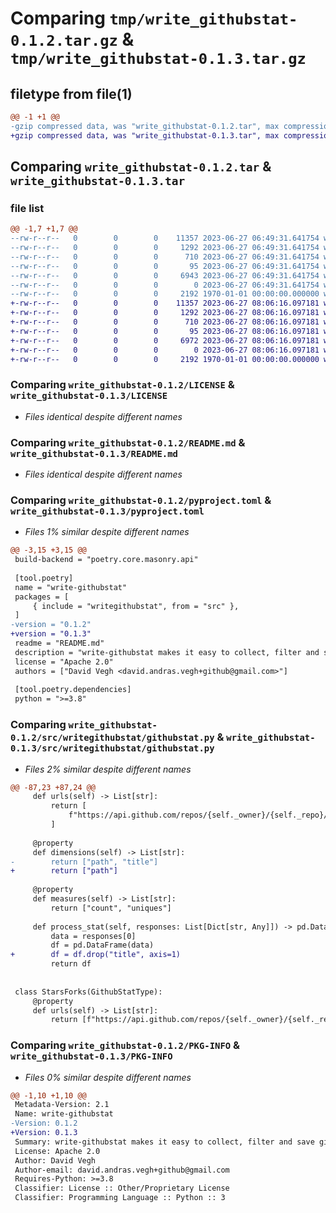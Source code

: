 # Comparing `tmp/write_githubstat-0.1.2.tar.gz` & `tmp/write_githubstat-0.1.3.tar.gz`

## filetype from file(1)

```diff
@@ -1 +1 @@
-gzip compressed data, was "write_githubstat-0.1.2.tar", max compression
+gzip compressed data, was "write_githubstat-0.1.3.tar", max compression
```

## Comparing `write_githubstat-0.1.2.tar` & `write_githubstat-0.1.3.tar`

### file list

```diff
@@ -1,7 +1,7 @@
--rw-r--r--   0        0        0    11357 2023-06-27 06:49:31.641754 write_githubstat-0.1.2/LICENSE
--rw-r--r--   0        0        0     1292 2023-06-27 06:49:31.641754 write_githubstat-0.1.2/README.md
--rw-r--r--   0        0        0      710 2023-06-27 06:49:31.641754 write_githubstat-0.1.2/pyproject.toml
--rw-r--r--   0        0        0       95 2023-06-27 06:49:31.641754 write_githubstat-0.1.2/src/writegithubstat/__init__.py
--rw-r--r--   0        0        0     6943 2023-06-27 06:49:31.641754 write_githubstat-0.1.2/src/writegithubstat/githubstat.py
--rw-r--r--   0        0        0        0 2023-06-27 06:49:31.641754 write_githubstat-0.1.2/src/writegithubstat/py.typed
--rw-r--r--   0        0        0     2192 1970-01-01 00:00:00.000000 write_githubstat-0.1.2/PKG-INFO
+-rw-r--r--   0        0        0    11357 2023-06-27 08:06:16.097181 write_githubstat-0.1.3/LICENSE
+-rw-r--r--   0        0        0     1292 2023-06-27 08:06:16.097181 write_githubstat-0.1.3/README.md
+-rw-r--r--   0        0        0      710 2023-06-27 08:06:16.097181 write_githubstat-0.1.3/pyproject.toml
+-rw-r--r--   0        0        0       95 2023-06-27 08:06:16.097181 write_githubstat-0.1.3/src/writegithubstat/__init__.py
+-rw-r--r--   0        0        0     6972 2023-06-27 08:06:16.097181 write_githubstat-0.1.3/src/writegithubstat/githubstat.py
+-rw-r--r--   0        0        0        0 2023-06-27 08:06:16.097181 write_githubstat-0.1.3/src/writegithubstat/py.typed
+-rw-r--r--   0        0        0     2192 1970-01-01 00:00:00.000000 write_githubstat-0.1.3/PKG-INFO
```

### Comparing `write_githubstat-0.1.2/LICENSE` & `write_githubstat-0.1.3/LICENSE`

 * *Files identical despite different names*

### Comparing `write_githubstat-0.1.2/README.md` & `write_githubstat-0.1.3/README.md`

 * *Files identical despite different names*

### Comparing `write_githubstat-0.1.2/pyproject.toml` & `write_githubstat-0.1.3/pyproject.toml`

 * *Files 1% similar despite different names*

```diff
@@ -3,15 +3,15 @@
 build-backend = "poetry.core.masonry.api"
 
 [tool.poetry]
 name = "write-githubstat"
 packages = [
     { include = "writegithubstat", from = "src" },
 ]
-version = "0.1.2"
+version = "0.1.3"
 readme = "README.md"
 description = "write-githubstat makes it easy to collect, filter and save github statistics to csv files."
 license = "Apache 2.0"
 authors = ["David Vegh <david.andras.vegh+github@gmail.com>"]
 
 [tool.poetry.dependencies]
 python = ">=3.8"
```

### Comparing `write_githubstat-0.1.2/src/writegithubstat/githubstat.py` & `write_githubstat-0.1.3/src/writegithubstat/githubstat.py`

 * *Files 2% similar despite different names*

```diff
@@ -87,23 +87,24 @@
     def urls(self) -> List[str]:
         return [
             f"https://api.github.com/repos/{self._owner}/{self._repo}/traffic/popular/paths"
         ]
 
     @property
     def dimensions(self) -> List[str]:
-        return ["path", "title"]
+        return ["path"]
 
     @property
     def measures(self) -> List[str]:
         return ["count", "uniques"]
 
     def process_stat(self, responses: List[Dict[str, Any]]) -> pd.DataFrame:
         data = responses[0]
         df = pd.DataFrame(data)
+        df = df.drop("title", axis=1)
         return df
 
 
 class StarsForks(GithubStatType):
     @property
     def urls(self) -> List[str]:
         return [f"https://api.github.com/repos/{self._owner}/{self._repo}"]
```

### Comparing `write_githubstat-0.1.2/PKG-INFO` & `write_githubstat-0.1.3/PKG-INFO`

 * *Files 0% similar despite different names*

```diff
@@ -1,10 +1,10 @@
 Metadata-Version: 2.1
 Name: write-githubstat
-Version: 0.1.2
+Version: 0.1.3
 Summary: write-githubstat makes it easy to collect, filter and save github statistics to csv files.
 License: Apache 2.0
 Author: David Vegh
 Author-email: david.andras.vegh+github@gmail.com
 Requires-Python: >=3.8
 Classifier: License :: Other/Proprietary License
 Classifier: Programming Language :: Python :: 3
```


